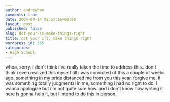 ```yaml
---
author: andrewhao
comments: true
date: 2004-04-14 08:57:16+00:00
layout: post
published: false
slug: dot-your-is-make-things-right
title: dot your i’s, make things right
wordpress_id: 365
categories:
- High School
---
```


whoa, sorry. i don't think i've really taken the time to address this.. don't think i even realized this myself till i was convicted of this a couple of weeks ago. something in my pride distanced me from you this year. forgive me, it was something totally judgmental in me, something i had no right to do. i wanna apologize but i'm not quite sure how. and i don't know how writing it here is gonna help it, but i intend to do this in person.
